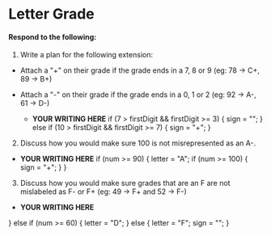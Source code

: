 # Letter Grade
#### Respond to the following:

1. Write a plan for the following extension:
  * Attach a "+" on their grade if the grade ends in a 7, 8 or 9 (eg: 78 -> C+, 89 -> B+)
  * Attach a "-" on their grade if the grade ends in a 0, 1 or 2 (eg: 92 -> A-, 61 -> D-)

    * **YOUR WRITING HERE**
        if (7 > firstDigit  && firstDigit  >= 3) {
            sign = "";
        } else if (10 > firstDigit  && firstDigit  >= 7) {
            sign = "+";
        }

2. Discuss how you would make sure 100 is not misrepresented as an A-.
  * **YOUR WRITING HERE**
        if (num >= 90) {
            letter = "A";
            if (num >= 100) {
                sign = "+";
            }
        }

3. Discuss how you would make sure grades that are an F are not mislabeled as F- or F+ (eg: 49 -> F+ and 52 -> F-)
  * **YOUR WRITING HERE**
  
  } else if (num >= 60) {
            letter = "D";
        } else {
            letter = "F"; sign = "";
        }

